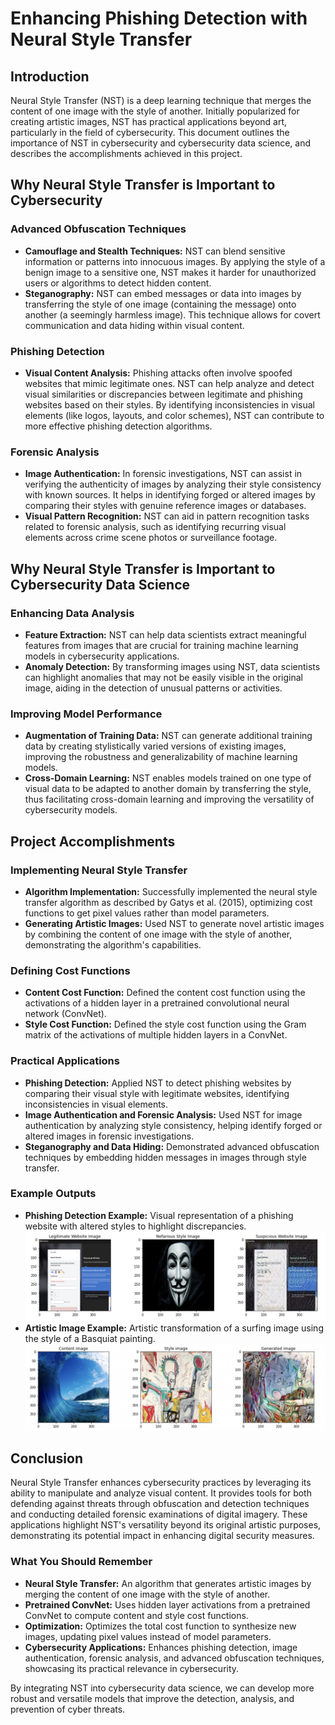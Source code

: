 # Enhancing Phishing Detection with Neural Style Transfer

## Introduction
Neural Style Transfer (NST) is a deep learning technique that merges the content of one image with the style of another. Initially popularized for creating artistic images, NST has practical applications beyond art, particularly in the field of cybersecurity. This document outlines the importance of NST in cybersecurity and cybersecurity data science, and describes the accomplishments achieved in this project.

## Why Neural Style Transfer is Important to Cybersecurity
### Advanced Obfuscation Techniques
- **Camouflage and Stealth Techniques:** NST can blend sensitive information or patterns into innocuous images. By applying the style of a benign image to a sensitive one, NST makes it harder for unauthorized users or algorithms to detect hidden content.
- **Steganography:** NST can embed messages or data into images by transferring the style of one image (containing the message) onto another (a seemingly harmless image). This technique allows for covert communication and data hiding within visual content.

### Phishing Detection
- **Visual Content Analysis:** Phishing attacks often involve spoofed websites that mimic legitimate ones. NST can help analyze and detect visual similarities or discrepancies between legitimate and phishing websites based on their styles. By identifying inconsistencies in visual elements (like logos, layouts, and color schemes), NST can contribute to more effective phishing detection algorithms.

### Forensic Analysis
- **Image Authentication:** In forensic investigations, NST can assist in verifying the authenticity of images by analyzing their style consistency with known sources. It helps in identifying forged or altered images by comparing their styles with genuine reference images or databases.
- **Visual Pattern Recognition:** NST can aid in pattern recognition tasks related to forensic analysis, such as identifying recurring visual elements across crime scene photos or surveillance footage.

## Why Neural Style Transfer is Important to Cybersecurity Data Science
### Enhancing Data Analysis
- **Feature Extraction:** NST can help data scientists extract meaningful features from images that are crucial for training machine learning models in cybersecurity applications.
- **Anomaly Detection:** By transforming images using NST, data scientists can highlight anomalies that may not be easily visible in the original image, aiding in the detection of unusual patterns or activities.

### Improving Model Performance
- **Augmentation of Training Data:** NST can generate additional training data by creating stylistically varied versions of existing images, improving the robustness and generalizability of machine learning models.
- **Cross-Domain Learning:** NST enables models trained on one type of visual data to be adapted to another domain by transferring the style, thus facilitating cross-domain learning and improving the versatility of cybersecurity models.

## Project Accomplishments
### Implementing Neural Style Transfer
- **Algorithm Implementation:** Successfully implemented the neural style transfer algorithm as described by Gatys et al. (2015), optimizing cost functions to get pixel values rather than model parameters.
- **Generating Artistic Images:** Used NST to generate novel artistic images by combining the content of one image with the style of another, demonstrating the algorithm's capabilities.

### Defining Cost Functions
- **Content Cost Function:** Defined the content cost function using the activations of a hidden layer in a pretrained convolutional neural network (ConvNet).
- **Style Cost Function:** Defined the style cost function using the Gram matrix of the activations of multiple hidden layers in a ConvNet.

### Practical Applications
- **Phishing Detection:** Applied NST to detect phishing websites by comparing their visual style with legitimate websites, identifying inconsistencies in visual elements.
- **Image Authentication and Forensic Analysis:** Used NST for image authentication by analyzing style consistency, helping identify forged or altered images in forensic investigations.
- **Steganography and Data Hiding:** Demonstrated advanced obfuscation techniques by embedding hidden messages in images through style transfer.

### Example Outputs
- **Phishing Detection Example:** Visual representation of a phishing website with altered styles to highlight discrepancies.
  ![nefarious_website_clong](img/website_style_change.png)
- **Artistic Image Example:** Artistic transformation of a surfing image using the style of a Basquiat painting.
  ![surf_art](img/teahupoo_basquiet_1.png)

## Conclusion
Neural Style Transfer enhances cybersecurity practices by leveraging its ability to manipulate and analyze visual content. It provides tools for both defending against threats through obfuscation and detection techniques and conducting detailed forensic examinations of digital imagery. These applications highlight NST's versatility beyond its original artistic purposes, demonstrating its potential impact in enhancing digital security measures.

### What You Should Remember
- **Neural Style Transfer:** An algorithm that generates artistic images by merging the content of one image with the style of another.
- **Pretrained ConvNet:** Uses hidden layer activations from a pretrained ConvNet to compute content and style cost functions.
- **Optimization:** Optimizes the total cost function to synthesize new images, updating pixel values instead of model parameters.
- **Cybersecurity Applications:** Enhances phishing detection, image authentication, forensic analysis, and advanced obfuscation techniques, showcasing its practical relevance in cybersecurity.

By integrating NST into cybersecurity data science, we can develop more robust and versatile models that improve the detection, analysis, and prevention of cyber threats.
